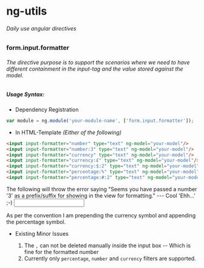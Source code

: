 # ng-utils
###### Daily use angular directives

### **form.input.formatter**

###### The directive purpose is to support the scenarios where we need to have different containment in the input-tag and the value stored against the model.
    
##### Usage Syntax:

*	Dependency Registration
    
```javascript
var module = ng.module('your-module-name', ['form.input.formatter']);
```

*	In HTML-Template *(Either of the following)*

```html
<input input-formatter="number" type="text" ng-model="your-model"/>
<input input-formatter="number:3" type="text" ng-model="your-model"/>
<input input-formatter="currency" type="text" ng-model="your-model"/>
<input input-formatter="currency:£" type="text" ng-model="your-model"/>
<input input-formatter="currency:$:2" type="text" ng-model="your-model"/>
<input input-formatter="percentage:%" type="text" ng-model="your-model"/>
<input input-formatter="percentage:#:2" type="text" ng-model="your-model"/>
```

The following will throw the error saying
"Seems you have passed a number '3' as a prefix/suffix for showing in the view for formatting." --- Cool 'Ehh...' ;-)
<input input-formatter="percentage:3:%" type="text" ng-model="your-model"/>

As per the convention I am prepending the currency symbol and appending the percentage symbol.

*	Existing Minor Issues
    
	1.	The `,` can not be deleted manually inside the input box -- Which is fine for the formatted number
	2.	Currently only `percentage`, `number` and `currency` filters are supported.

